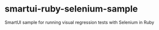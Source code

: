 # smartui-ruby-selenium-sample
SmartUI sample for running visual regression tests with Selenium in Ruby
